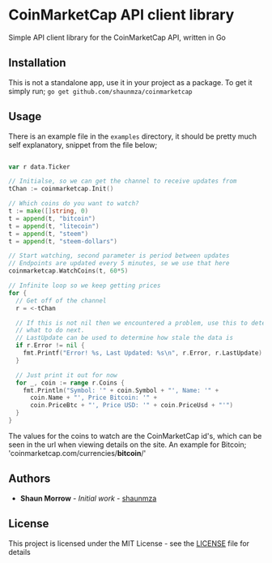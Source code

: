 # CoinMarketCap API client library

Simple API client library for the CoinMarketCap API, written in Go

## Installation

This is not a standalone app, use it in your project as a package. To get it simply run;
`go get github.com/shaunmza/coinmarketcap`

## Usage

There is an example file in the `examples` directory, it should be pretty much
self explanatory, snippet from the file below;

```go

var r data.Ticker

// Initialse, so we can get the channel to receive updates from
tChan := coinmarketcap.Init()

// Which coins do you want to watch?
t := make([]string, 0)
t = append(t, "bitcoin")
t = append(t, "litecoin")
t = append(t, "steem")
t = append(t, "steem-dollars")

// Start watching, second parameter is period between updates
// Endpoints are updated every 5 minutes, se we use that here
coinmarketcap.WatchCoins(t, 60*5)

// Infinite loop so we keep getting prices
for {
  // Get off of the channel
  r = <-tChan

  // If this is not nil then we encountered a problem, use this to determine
  // what to do next.
  // LastUpdate can be used to determine how stale the data is
  if r.Error != nil {
    fmt.Printf("Error! %s, Last Updated: %s\n", r.Error, r.LastUpdate)
  }

  // Just print it out for now
  for _, coin := range r.Coins {
    fmt.Println("Symbol: '" + coin.Symbol + "', Name: '" +
      coin.Name + "', Price Bitcoin: '" +
      coin.PriceBtc + "', Price USD: '" + coin.PriceUsd + "'")
  }
}

```

The values for the coins to watch are the CoinMarketCap id's, which can be seen in the url when viewing details on the site.
An example for Bitcoin; 'coinmarketcap.com/currencies/__bitcoin__/'

## Authors

* **Shaun Morrow** - *Initial work* - [shaunmza](https://github.com/shaunmza)

## License

This project is licensed under the MIT License - see the [LICENSE](LICENSE) file for details
